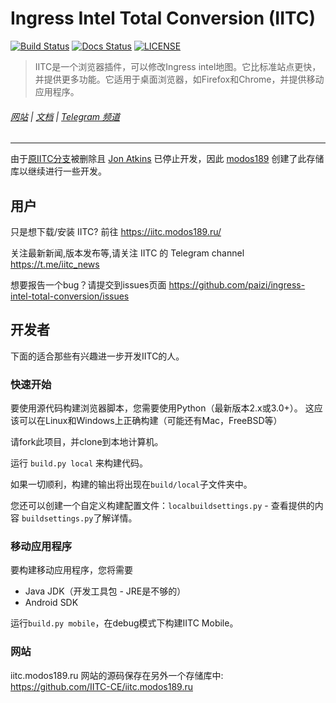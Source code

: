 Ingress Intel Total Conversion (IITC)
=====================================

<!-- [START badges] -->
[![Build Status](https://travis-ci.org/IITC-CE/ingress-intel-total-conversion.svg?branch=master)](https://travis-ci.org/IITC-CE/ingress-intel-total-conversion)
[![Docs Status](https://readthedocs.org/projects/iitc-ce/badge/?version=latest)](https://readthedocs.org/projects/iitc-ce/)
[![LICENSE](https://img.shields.io/badge/license-ISC-blue.svg)](LICENSE)
<!-- [END badges] -->

> IITC是一个浏览器插件，可以修改Ingress intel地图。它比标准站点更快，并提供更多功能。它适用于桌面浏览器，如Firefox和Chrome，并提供移动应用程序。

###### [网站](https://iitc.modos189.ru/) | [文档](http://iitc-ce.rtfd.io/) | [Telegram 频道](https://teleg.run/iitc_news)

---

由于[原IITC分支](https://github.com/breunigs/ingress-intel-total-conversion)被删除且 [Jon Atkins](https://github.com/jonatkins) 已停止开发，因此 [modos189](https://github.com/modos189) 创建了此存储库以继续进行一些开发。


## 用户

只是想下载/安装 IITC? 前往
https://iitc.modos189.ru/

关注最新新闻,版本发布等,请关注 IITC 的 Telegram channel
https://t.me/iitc_news

想要报告一个bug？请提交到issues页面
https://github.com/paizi/ingress-intel-total-conversion/issues

## 开发者

下面的适合那些有兴趣进一步开发IITC的人。

### 快速开始

要使用源代码构建浏览器脚本，您需要使用Python（最新版本2.x或3.0+）。
这应该可以在Linux和Windows上正确构建（可能还有Mac，FreeBSD等）

请fork此项目，并clone到本地计算机。

运行 `build.py local` 来构建代码。

如果一切顺利，构建的输出将出现在`build/local`子文件夹中。

您还可以创建一个自定义构建配置文件：`localbuildsettings.py`  - 查看提供的内容
`buildsettings.py`了解详情。


### 移动应用程序

要构建移动应用程序，您将需要

 -  Java JDK（开发工具包 - JRE是不够的）
 -  Android SDK

运行`build.py mobile`，在debug模式下构建IITC Mobile。


### 网站

iitc.modos189.ru 网站的源码保存在另外一个存储库中:
https://github.com/IITC-CE/iitc.modos189.ru
